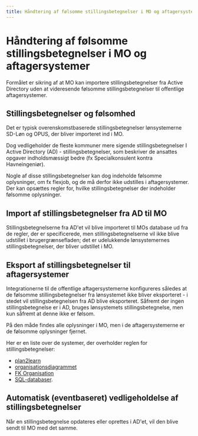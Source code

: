 ```yaml
---
title: Håndtering af følsomme stillingsbetegnelser i MO og aftagersystemer
---
```


# Håndtering af følsomme stillingsbetegnelser i MO og aftagersystemer

Formålet er sikring af at MO kan importere stillingsbetegnelser fra Active Directory uden at videresende følsomme stillingsbetegnelser til offentlige aftagersystemer.

## Stillingsbetegnelser og følsomhed

Det er typisk overenskomstbaserede stillingsbetegnelser lønsystemerne SD-Løn og OPUS, der bliver importeret ind i MO.

Dog vedligeholder de fleste kommuner mere sigende stillingsbetegnelser I Active Directory (AD) - stillingsbetegnelser, som beskriver de ansattes opgaver indholdsmæssigt bedre (fx Specialkonsulent kontra Havneingeniør).

Nogle af disse stillingsbetegnelser kan dog indeholde følsomme oplysninger, om fx flexjob, og de må derfor ikke udstilles i aftagersystemer. Der kan opsættes regler for, hvilke stillingsbetegnelser der indeholder følsomme oplysninger.

## Import af stillingsbetegnelser fra AD til MO

Stillingsbetegnelserne fra AD'et vil blive importeret til MOs database ud fra de regler, der er specificerede, men stillingsbetegnelserne vil ikke blive udstillet i brugergrænsefladen; det er udelukkende lønsystemernes stillingsbetegnelser, der bliver udstillet i MO.

## Eksport af stillingsbetegnelser til aftagersystemer

Integrationerne til de offentlige aftagersystemerne konfigureres således at de følsomme stillingsbetegnelser fra lønsystemet ikke bliver eksporteret - i stedet vil stillingsbetegnelsen fra AD blive eksporteret. Såfremt der ingen stillingsbetegnelse er i AD, bruges lønsystemets stillingsbetegnelse, men kun såfremt at denne ikke er følsom.

På den måde findes alle oplysninger i MO, men i de aftagersystemerne er de følsomme oplysninger fjernet.

Her er en liste over de systemer, der overholder reglen for stillingsbetegnelser:

- [plan2learn](https://rammearkitektur.docs.magenta.dk/os2mo/integrations/plan2learn.html)
- [organisationsdiagrammet](https://rammearkitektur.docs.magenta.dk/os2mo/features/org-chart.html)
- [FK Organisation](https://rammearkitektur.docs.magenta.dk/os2mo/integrations/os2sync.html)
- [SQL-databaser](https://rammearkitektur.docs.magenta.dk/os2mo/integrations/sql_export.html).

## Automatisk (eventbaseret) vedligeholdelse af stillingsbetegnelser

Når en stillingsbetegnelse opdateres eller oprettes i AD'et, vil den blive sendt til MO med det samme.
